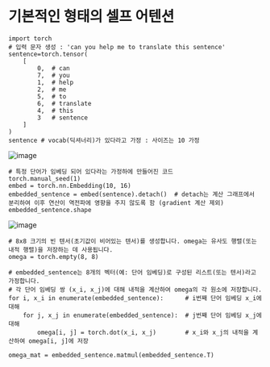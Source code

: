 # 기본적인 형태의 셀프 어텐션
```
import torch
# 입력 문자 생성 : 'can you help me to translate this sentence'
sentence=torch.tensor(
    [
        0,  # can
        7,  # you
        1,  # help
        2,  # me
        5,  # to
        6,  # translate
        4,  # this
        3   # sentence
    ]
)
sentence # vocab(딕셔너리)가 있다라고 가정 : 사이즈는 10 가정
```
![image](https://github.com/user-attachments/assets/ca956c45-8491-4abf-be24-10011acbe7af)

```
# 특정 단어가 임베딩 되어 있다라는 가정하에 만들어진 코드
torch.manual_seed(1)
embed = torch.nn.Embedding(10, 16)
embedded_sentence = embed(sentence).detach()  # detach는 계산 그래프에서 분리하여 이후 연산이 역전파에 영향을 주지 않도록 함 (gradient 계산 제외)
embedded_sentence.shape
```
![image](https://github.com/user-attachments/assets/57b5b50f-c63b-46b2-8f84-c7aa2566287f)

```
# 8x8 크기의 빈 텐서(초기값이 비어있는 텐서)를 생성합니다. omega는 유사도 행렬(또는 내적 행렬)을 저장하는 데 사용됩니다.
omega = torch.empty(8, 8)

# embedded_sentence는 8개의 벡터(예: 단어 임베딩)로 구성된 리스트(또는 텐서)라고 가정합니다.
# 각 단어 임베딩 쌍 (x_i, x_j)에 대해 내적을 계산하여 omega의 각 원소에 저장합니다.
for i, x_i in enumerate(embedded_sentence):      # i번째 단어 임베딩 x_i에 대해
    for j, x_j in enumerate(embedded_sentence):  # j번째 단어 임베딩 x_j에 대해
        omega[i, j] = torch.dot(x_i, x_j)        # x_i와 x_j의 내적을 계산하여 omega[i, j]에 저장
```
```
omega_mat = embedded_sentence.matmul(embedded_sentence.T)
```

